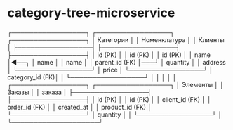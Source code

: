 # category-tree-microservice

┌─────────────────┐      ┌─────────────────┐      ┌─────────────────┐
│    Категории    │      │   Номенклатура  │      │    Клиенты      │
├─────────────────┤      ├─────────────────┤      ├─────────────────┤
│ id (PK)         │      │ id (PK)         │      │ id (PK)         │
│ name            │◄──┐  │ name            │      │ name            │
│ parent_id (FK)  │───┘  │ quantity        │      │ address         │
└─────────────────┘      │ price           │      └─────────────────┘
                         │ category_id (FK)│             │
                         └─────────────────┘             │
                                    │                    │
                                    │                    │
                         ┌─────────────────┐      ┌─────────────────┐
                         │   Элементы      │      │     Заказы      │
                         │    заказа       │      ├─────────────────┤
                         ├─────────────────┤      │ id (PK)         │
                         │ id (PK)         │      │ client_id (FK)  │
                         │ order_id (FK)   │      │ created_at      │
                         │ product_id (FK) │      └─────────────────┘
                         │ quantity        │             │
                         └─────────────────┘             │
                                    └────────────────────┘
